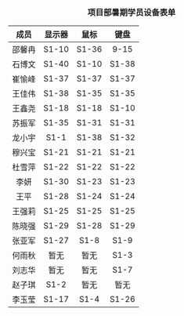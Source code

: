 ### <center> 项目部暑期学员设备表单 </center>
成员| 显示器 | 鼠标 | 键盘 |
:-: | :-: | :-: | :-: |
邵馨冉 | S1-10 | S1-36 | 9-15 |
石博文 | S1-40 | S1-10 | S1-38 |	
崔愉峰 | S1-37 | S1-37 | S1-37 |	
王佳伟 | S1-38 | S1-35 | S1-35 |
王鑫尧 | S1-18 | S1-18 | S1-10 |
苏振军 | S1-35 | S1-31 | S1-31 |
龙小宇 | S1-1 | S1-38 | S1-32 |
穆兴宝 | S1-21 | S1-21 | S1-21 |
杜雪萍 | S1-22 | S1-22 | S1-22 |
李妍   | S1-30 | S1-23 | S1-23 |
王平   | S1-28 | S1-24 | S1-24 |
王强莉 | S1-25 | S1-25 | S1-25 |
陈晓强 | S1-29 | S1-28 | S1-29 |
张亚军 | S1-27 | S1-8 | S1-9 |
何雨秋 | 暂无 | 暂无 | S1-3 |
刘志华 | 暂无 | 暂无 | S1-7 |
赵子琪 | S1-2 | 暂无 | 暂无 |
李玉莹 | S1-17| S1-4 | S1-26 |